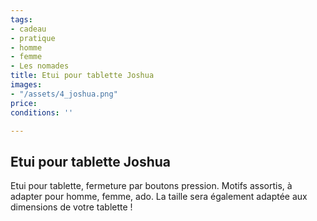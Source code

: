 ```yaml
---
tags:
- cadeau
- pratique
- homme
- femme
- Les nomades
title: Etui pour tablette Joshua
images:
- "/assets/4_joshua.png"
price: 
conditions: ''

---
```

## Etui pour tablette Joshua

Etui pour tablette, fermeture par boutons pression. Motifs assortis, à adapter pour homme, femme, ado. La taille sera également adaptée aux dimensions de votre tablette !